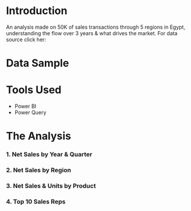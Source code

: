 # Introduction
  An analysis made on 50K of sales transactions through 5 regions in Egypt, understanding the flow over 3 years & what drives the market.
  For data source click her: 

# Data Sample
  

# Tools Used
  * Power BI
  * Power Query

# The Analysis

  ### 1. Net Sales by Year & Quarter
  ### 2. Net Sales by Region
  ### 3. Net Sales & Units by Product
  ### 4. Top 10 Sales Reps
